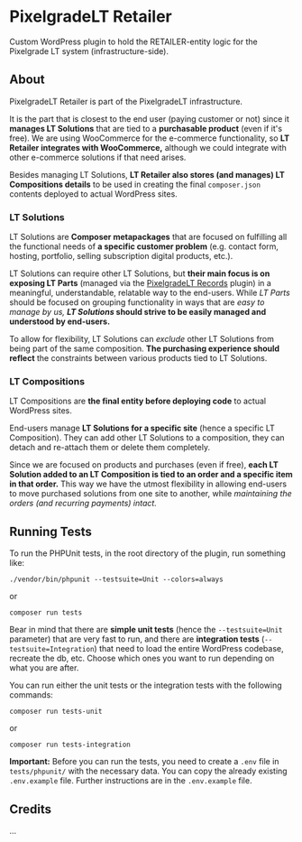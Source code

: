 # PixelgradeLT Retailer

Custom WordPress plugin to hold the RETAILER-entity logic for the Pixelgrade LT system (infrastructure-side).

## About

PixelgradeLT Retailer is part of the PixelgradeLT infrastructure.

It is the part that is closest to the end user (paying customer or not) since it **manages LT Solutions** that are tied to a **purchasable product** (even if it's free). We are using WooCommerce for the e-commerce functionality, so **LT Retailer integrates with WooCommerce,** although we could integrate with other e-commerce solutions if that need arises.

Besides managing LT Solutions, **LT Retailer also stores (and manages) LT Compositions details** to be used in creating the final `composer.json` contents deployed to actual WordPress sites.

### LT Solutions

LT Solutions are **Composer metapackages** that are focused on fulfilling all the functional needs of **a specific customer problem** (e.g. contact form, hosting, portfolio, selling subscription digital products, etc.).

LT Solutions can require other LT Solutions, but **their main focus is on exposing LT Parts** (managed via the [PixelgradeLT Records](https://github.com/pixelgradelt/pixelgradelt-records) plugin) in a meaningful, understandable, relatable way to the end-users. While _LT Parts_ should be focused on grouping functionality in ways that are _easy to manage by us,_ **_LT Solutions_ should strive to be easily managed and understood by end-users.**

To allow for flexibility, LT Solutions can _exclude_ other LT Solutions from being part of the same composition. **The purchasing experience should reflect** the constraints between various products tied to LT Solutions.

### LT Compositions

LT Compositions are **the final entity before deploying code** to actual WordPress sites.

End-users manage **LT Solutions for a specific site** (hence a specific LT Composition). They can add other LT Solutions to a composition, they can detach and re-attach them or delete them completely.

Since we are focused on products and purchases (even if free), **each LT Solution added to an LT Composition is tied to an order and a specific item in that order.** This way we have the utmost flexibility in allowing end-users to move purchased solutions from one site to another, while _maintaining the orders (and recurring payments) intact._ 

## Running Tests

To run the PHPUnit tests, in the root directory of the plugin, run something like:

```
./vendor/bin/phpunit --testsuite=Unit --colors=always
```
or
```
composer run tests
```

Bear in mind that there are **simple unit tests** (hence the `--testsuite=Unit` parameter) that are very fast to run, and there are **integration tests** (`--testsuite=Integration`) that need to load the entire WordPress codebase, recreate the db, etc. Choose which ones you want to run depending on what you are after.

You can run either the unit tests or the integration tests with the following commands:

```
composer run tests-unit
```
or
```
composer run tests-integration
```

**Important:** Before you can run the tests, you need to create a `.env` file in `tests/phpunit/` with the necessary data. You can copy the already existing `.env.example` file. Further instructions are in the `.env.example` file.

## Credits

...

